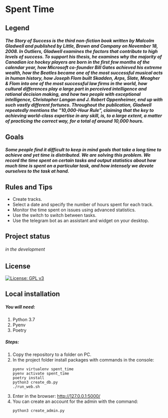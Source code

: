 Spent Time
=======================

Legend
-----------

##### The Story of Success is the third non-fiction book written by Malcolm Gladwell and published by Little, Brown and Company on November 18, 2008. In Outliers, Gladwell examines the factors that contribute to high levels of success. To support his thesis, he examines why the majority of Canadian ice hockey players are born in the first few months of the calendar year, how Microsoft co-founder Bill Gates achieved his extreme wealth, how the Beatles became one of the most successful musical acts in human history, how Joseph Flom built Skadden, Arps, Slate, Meagher & Flom into one of the most successful law firms in the world, how cultural differences play a large part in perceived intelligence and rational decision making, and how two people with exceptional intelligence, Christopher Langan and J. Robert Oppenheimer, end up with such vastly different fortunes. Throughout the publication, Gladwell repeatedly mentions the "10,000-Hour Rule", claiming that the key to achieving world-class expertise in any skill, is, to a large extent, a matter of practicing the correct way, for a total of around 10,000 hours.

Goals
-----
##### Some people find it difficult to keep in mind goals that take a long time to achieve and yet time is distributed. We are solving this problem. We record the time spent on certain tasks and output statistics about how much time is spent on a particular task, and how intensely we devote ourselves to the task at hand.

Rules and Tips
--------------
 - Create tracks.
 - Select a date and specify the number of hours spent for each track.
 - Monitor the time spent on issues using advanced statistics.
 - Use the switch to switch between tasks.
 - Use the telegram bot as an assistant and widget on your desktop.
 
Project status
----------------
###### *in the development*

License
-------
[![License: GPL v3](https://img.shields.io/badge/License-GPLv3-blue.svg)](https://www.gnu.org/licenses/gpl-3.0) 

Local installation
------------------
##### You will need:
1. Python 3.7
2. Pyenv
3. Poetry
##### Steps:
1. Copy the repository to a folder on PC.
2. In the project folder install packages with commands in the console: 
   ````
   pyenv virtualenv spent_time
   pyenv activate spent_time
   poetry install
   python3 create_db.py
   ./run_web.sh
   
3. Enter in the browser:
   <http://127.0.0.1:5000/>
4. You can create an account for the admin with the command:
   ````
   python3 create_admin.py
